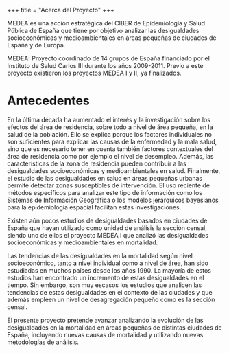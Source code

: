 +++
title = "Acerca del Proyecto"
+++

MEDEA es una acción estratégica del CIBER de Epidemiología y Salud Pública de España que tiene por objetivo analizar las desigualdades socioeconómicas y medioambientales en áreas pequeñas de ciudades de España y de Europa.

MEDEA: Proyecto coordinado de 14 grupos de España financiado por el Instituto de Salud Carlos III durante los años 2009-2011. Previo a este proyecto existieron los proyectos MEDEA I y II, ya finalizados.

# Antecedentes
En la última década ha aumentado el interés y la investigación sobre los efectos del área de residencia, sobre todo a nivel de área pequeña, en la salud de la población. Ello se explica porque los factores individuales no son suficientes para explicar las causas de la enfermedad y la mala salud, sino que es necesario tener en cuenta también factores contextuales del área de residencia como por ejemplo el nivel de desempleo. Además, las características de la zona de residencia pueden contribuir a las desigualdades socioeconómicas y medioambientales en salud. Finalmente, el estudio de las desigualdades en salud en áreas pequeñas urbanas permite detectar zonas susceptibles de intervención. El uso reciente de métodos específicos para analizar este tipo de información como los Sistemas de Información Geográfica o los modelos jerárquicos bayesianos para la epidemiología espacial facilitan estas investigaciones.

Existen aún pocos estudios de desigualdades basados en ciudades de España que hayan utilizado como unidad de análisis la sección censal, siendo uno de ellos el proyecto MEDEA I que analizó las desigualdades socioeconómicas y medioambientales en mortalidad.

Las tendencias de las desigualdades en la mortalidad según nivel socioeconómico, tanto a nivel individual como a nivel de área, han sido estudiadas en muchos países desde los años 1990. La mayoría de estos estudios han encontrado un incremento de estas desigualdades en el tiempo. Sin embargo, son muy escasos los estudios que analicen las tendencias de estas desigualdades en el contexto de las ciudades y que además empleen un nivel de desagregación pequeño como es la sección censal.

El presente proyecto pretende avanzar analizando la evolución de las desigualdades en la mortalidad en áreas pequeñas de distintas ciudades de España, incluyendo nuevas causas de mortalidad y utilizando nuevas metodologías de análisis.
